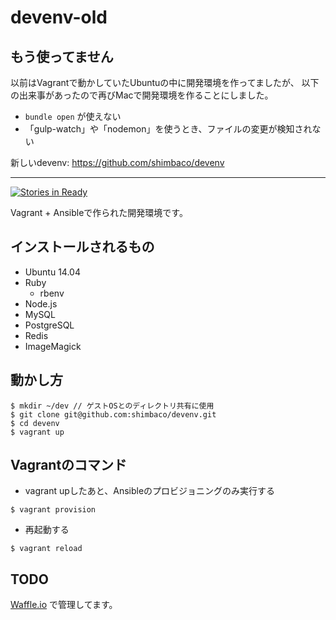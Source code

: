 # devenv-old

## もう使ってません

以前はVagrantで動かしていたUbuntuの中に開発環境を作ってましたが、
以下の出来事があったので再びMacで開発環境を作ることにしました。

* `bundle open` が使えない
* 「gulp-watch」や「nodemon」を使うとき、ファイルの変更が検知されない

新しいdevenv: https://github.com/shimbaco/devenv

---

[![Stories in Ready](https://badge.waffle.io/shimbaco/devenv.svg?label=ready&title=Ready)](http://waffle.io/shimbaco/devenv)

Vagrant + Ansibleで作られた開発環境です。


## インストールされるもの

* Ubuntu 14.04
* Ruby
  * rbenv
* Node.js
* MySQL
* PostgreSQL
* Redis
* ImageMagick


## 動かし方

```
$ mkdir ~/dev // ゲストOSとのディレクトリ共有に使用
$ git clone git@github.com:shimbaco/devenv.git
$ cd devenv
$ vagrant up
```


## Vagrantのコマンド

* vagrant upしたあと、Ansibleのプロビジョニングのみ実行する

```
$ vagrant provision
```

* 再起動する

```
$ vagrant reload
```


## TODO

[Waffle.io](https://waffle.io/shimbaco/devenv) で管理してます。
